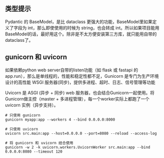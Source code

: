 ## 类型提示

Pydantic 的 BaseModel，是比 dataclass 更强大的功能，BaseModel里如果定义了字段为 int，那么即使使用的时候为 string，也会转成 int。所以如果项目能用 BaseModel的话，最好用这个。除非是不太方便安装第三方库，就只能用自带的 dataclass了。

## gunicorn 和 uvicorn
如果依赖python web server自带的listen功能（如 flask 或 fastapi 的 app.run），那么是单线程的，性能和稳定性都不足，Gunicorn 是专门为生产环境设计的高性能 WSGI 服务器(同步)，提供多进程、超时、日志、信号管理等功能

Uvicorn 是 ASGI (异步 + 同步) web 服务器，也会结合Gunicorn一起使用。将Gunicorn做主控（master + 多进程管理），每一个worker实际上都跑了一个 uvicorn 实例（异步支持）。

```
# 只使用 gunicorn
gunicorn myapp:app --workers 4 --bind 0.0.0.0:8000

# 只使用 uvicorn
uvicorn src.main:app --host=0.0.0.0 --port=8080 --reload --access-log

# 将 gunicorn 和 uvicorn 结合使用
gunicorn -w 2 -k uvicorn.workers.UvicornWorker src.main:app --bind 0.0.0.0:8080 --timeout 120

```